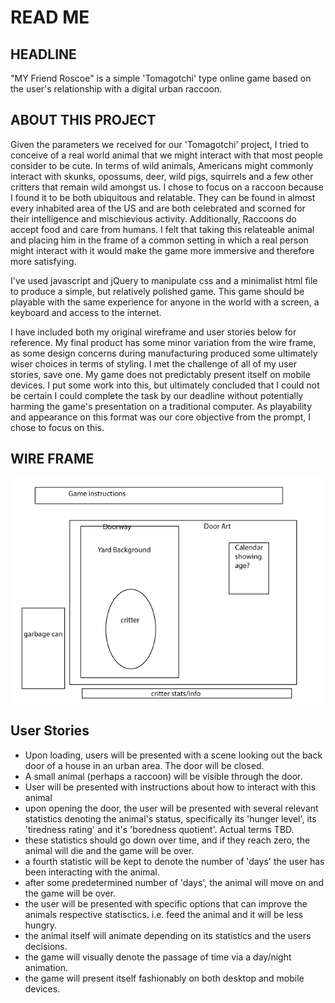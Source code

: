# READ ME

## HEADLINE
"MY Friend Roscoe" is a simple 'Tomagotchi' type online game based on the user's relationship with a digital urban raccoon.

## ABOUT THIS PROJECT
Given the parameters we received for our 'Tomagotchi' project, I tried to conceive of a real world animal that we might interact with that most people consider to be cute.  In terms of wild animals, Americans might commonly interact with skunks, opossums, deer, wild pigs, squirrels and a few other critters that remain wild amongst us.  I chose to focus on a raccoon because I found it to be  both ubiquitous and relatable.  They can be found in almost every inhabited area of the US and are both celebrated and scorned for their intelligence and mischievious activity.  Additionally, Raccoons do accept food and care from humans.  I felt that taking this relateable animal and placing him in the frame of a common setting in which a real person might interact with it would make the game more immersive and therefore more satisfying.

I've used javascript and jQuery to manipulate css and a minimalist html file to produce a simple, but relatively polished game.  This game should be playable with the same experience for anyone in the world with a screen, a keyboard and access to the internet.

I have included both my original wireframe and user stories below for reference.  My final product has some minor variation from the wire frame, as some design concerns during manufacturing produced some ultimately wiser choices in terms of styling.  I met the challenge of all of my user stories, save one.  My game does not predictably present itself on mobile devices.  I put some work into this, but ultimately concluded that I could not be certain I could complete the task by our deadline without potentially harming the game's presentation on a traditional computer.  As playability and appearance on this format was our core objective from the prompt, I chose to focus on this.



## WIRE FRAME
![wireFrame](./resources/Project0-wire-frame.gif)

## User Stories
- Upon loading, users will be presented with a scene looking out the back door of a house in an urban area.  The door will be closed.
- A small animal (perhaps a raccoon) will be visible through the door.
- User will be presented with instructions about how to interact with this animal
- upon opening the door, the user will be  presented with several relevant statistics denoting the animal's status, specifically its 'hunger level', its 'tiredness rating' and it's 'boredness quotient'.  Actual terms TBD.
- these statistics should go down over time, and if they reach zero, the animal will die and the game will be over.
- a fourth statistic will be kept to denote the number of 'days' the user has been interacting with the animal.
- after some predetermined number of 'days', the animal will move on and the game will be over.
- the user will be presented with specific options that can improve the animals respective statisctics.  i.e. feed the animal and it will be less hungry.
- the animal itself will animate depending on its statistics and the users decisions.
- the game will visually denote the passage of time via a day/night animation.
- the game will present itself fashionably on both desktop and mobile devices.
